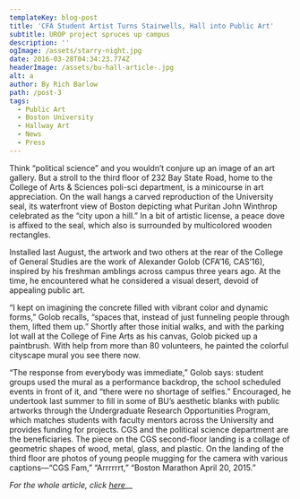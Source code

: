 ```yaml
---
templateKey: blog-post
title: 'CFA Student Artist Turns Stairwells, Hall into Public Art'
subtitle: UROP project spruces up campus
description: ''
ogImage: /assets/starry-night.jpg
date: 2016-03-28T04:34:23.774Z
headerImage: /assets/bu-hall-article-.jpg
alt: a
author: By Rich Barlow
path: /post-3
tags:
  - Public Art
  - Boston University
  - Hallway Art
  - News
  - Press
---
```

Think “political science” and you wouldn’t conjure up an image of an art gallery. But a stroll to the third floor of 232 Bay State Road, home to the College of Arts & Sciences poli-sci department, is a minicourse in art appreciation. On the wall hangs a carved reproduction of the University seal, its waterfront view of Boston depicting what Puritan John Winthrop celebrated as the “city upon a hill.” In a bit of artistic license, a peace dove is affixed to the seal, which also is surrounded by multicolored wooden rectangles.

Installed last August, the artwork and two others at the rear of the College of General Studies are the work of Alexander Golob (CFA’16, CAS’16), inspired by his freshman amblings across campus three years ago. At the time, he encountered what he considered a visual desert, devoid of appealing public art.

“I kept on imagining the concrete filled with vibrant color and dynamic forms,” Golob recalls, “spaces that, instead of just funneling people through them, lifted them up.” Shortly after those initial walks, and with the parking lot wall at the College of Fine Arts as his canvas, Golob picked up a paintbrush. With help from more than 80 volunteers, he painted the colorful cityscape mural you see there now.

“The response from everybody was immediate,” Golob says: student groups used the mural as a performance backdrop, the school scheduled events in front of it, and “there were no shortage of selfies.” Encouraged, he undertook last summer to fill in some of BU’s aesthetic blanks with public artworks through the Undergraduate Research Opportunities Program, which matches students with faculty mentors across the University and provides funding for projects. CGS and the political science department are the beneficiaries. The piece on the CGS second-floor landing is a collage of geometric shapes of wood, metal, glass, and plastic. On the landing of the third floor are photos of young people mugging for the camera with various captions—“CGS Fam,” “Arrrrrrt,” “Boston Marathon April 20, 2015.”



_For the whole article, click_ [_here_](http://www.bu.edu/articles/2016/cfa-student-turns-stairwells-hall-into-public-art)__
